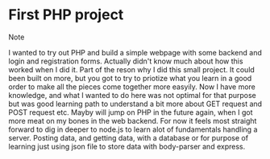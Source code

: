 # First PHP project

> [!NOTE]
> I wanted to try out PHP and build a simple webpage with some backend and login and registration forms. Actually didn't know much about how this worked when I did it. Part of the reson why I did this small project.
It could been built on more, but you got to try to priotize what you learn in a good order to make all the pieces come together more easyily. Now I have more knowledge, and what I wanted to do here was not optimal for that purpose but was good learning path to understand a bit more about GET request and POST request etc.
Mayby will jump on PHP in the future again, when I got more meat on my bones in the web backend. For now it feels most straight forward to dig in deeper to node.js to learn alot of fundamentals handling a server.
Posting data, and getting data, with a database or for purpose of learning just using json file to store data with body-parser and express.
